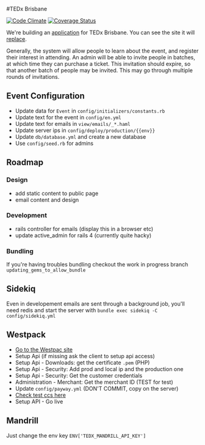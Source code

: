 #TEDx Brisbane

[![Code Climate](https://codeclimate.com/github/net-engine/tedx-brisbane.png)](https://codeclimate.com/github/net-engine/tedx-brisbane)
[![Coverage Status](https://coveralls.io/repos/net-engine/tedx-brisbane/badge.png)](https://coveralls.io/r/net-engine/tedx-brisbane)

We're building an [application](https://github.com/net-engine/tedx-brisbane) for TEDx Brisbane. You can see the site it will [replace](http://www.tedxbrisbane.com/).

Generally, the system will allow people to learn about the event, and register their interest in attending. An admin will be able to invite people in batches, at which time they can purchase a ticket. This invitation should expire, so that another batch of people may be invited. This may go through multiple rounds of invitations.

## Event Configuration

* Update data for `Event` in `config/initializers/constants.rb`
* Update text for the event in `config/en.yml`
* Update text for emails in `view/emails/_*.haml`
* Update server ips in `config/deploy/production/{{env}}`
* Update `db/database.yml` and create a new database
* Use `config/seed.rb` for admins


## Roadmap
### Design
- add static content to public page
- email content and design

### Development
- rails controller for emails (display this in a browser etc)
- update active_admin for rails 4 (currently quite hacky)

### Bundling
If you're having troubles bundling checkout the work in progress branch `updating_gems_to_allow_bundle`

## Sidekiq

Even in developement emails are sent through a background job, you'll need redis and start
the server with `bundle exec sidekiq -C config/sidekiq.yml`

## Westpack

* [Go to the Westpac site](https://www.payway.com.au/cards/APISecurityView)
* Setup Api (if missing ask the client to setup api access)
* Setup Api - Downloads: get the certificate `.pem` (PHP)
* Setup Api - Security: Add prod and local ip and the production one
* Setup Api - Security: Get the customer credentials
* Administration - Merchant: Get the merchant ID (TEST for test)
* Update `config/payway.yml` (DON'T COMMIT, copy on the server)
* [Check test ccs here](https://www.payway.com.au/downloads/WBC/PayWay_API_Developers_Guide.pdf)
* Setup API - Go live

## Mandrill

Just change the env key `ENV['TEDX_MANDRILL_API_KEY']`


